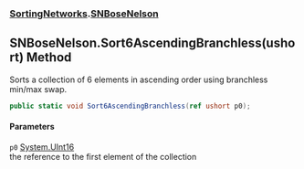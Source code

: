 ### [SortingNetworks](./SortingNetworks.md 'SortingNetworks').[SNBoseNelson](./SortingNetworks-SNBoseNelson.md 'SortingNetworks.SNBoseNelson')
## SNBoseNelson.Sort6AscendingBranchless(ushort) Method
Sorts a collection of 6 elements in ascending order using branchless min/max swap.  
```csharp
public static void Sort6AscendingBranchless(ref ushort p0);
```
#### Parameters
<a name='SortingNetworks-SNBoseNelson-Sort6AscendingBranchless(ushort)-p0'></a>
`p0` [System.UInt16](https://docs.microsoft.com/en-us/dotnet/api/System.UInt16 'System.UInt16')  
the reference to the first element of the collection  
  
